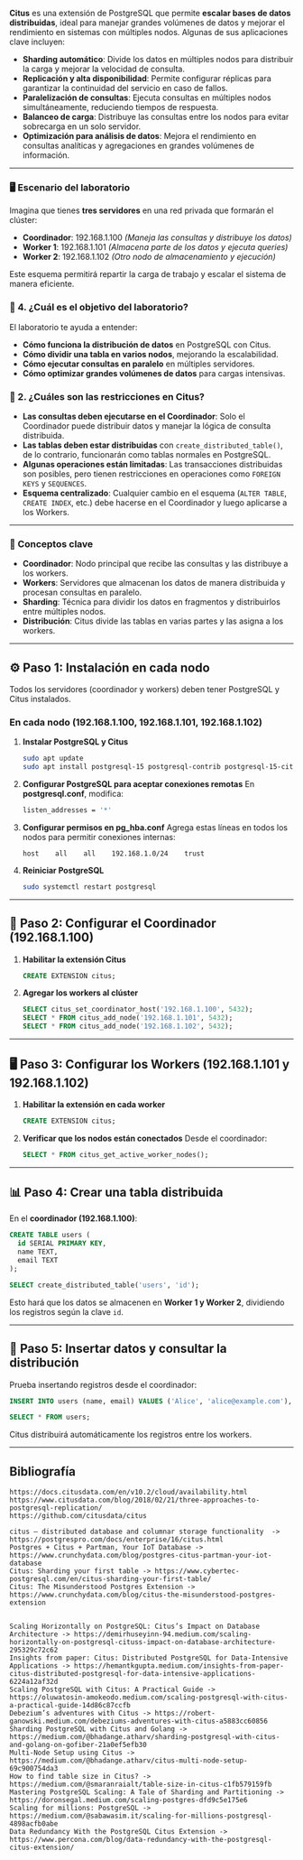 **Citus** es una extensión de PostgreSQL que permite **escalar bases de datos distribuidas**, ideal para manejar grandes volúmenes de datos y mejorar el rendimiento en sistemas con múltiples nodos. Algunas de sus aplicaciones clave incluyen:

- **Sharding automático**: Divide los datos en múltiples nodos para distribuir la carga y mejorar la velocidad de consulta.
- **Replicación y alta disponibilidad**: Permite configurar réplicas para garantizar la continuidad del servicio en caso de fallos.
- **Paralelización de consultas**: Ejecuta consultas en múltiples nodos simultáneamente, reduciendo tiempos de respuesta.
- **Balanceo de carga**: Distribuye las consultas entre los nodos para evitar sobrecarga en un solo servidor.
- **Optimización para análisis de datos**: Mejora el rendimiento en consultas analíticas y agregaciones en grandes volúmenes de información.

 
---

### **🖥️ Escenario del laboratorio**
Imagina que tienes **tres servidores** en una red privada que formarán el clúster:
- **Coordinador**: 192.168.1.100 *(Maneja las consultas y distribuye los datos)*
- **Worker 1**: 192.168.1.101 *(Almacena parte de los datos y ejecuta queries)*
- **Worker 2**: 192.168.1.102 *(Otro nodo de almacenamiento y ejecución)*

Este esquema permitirá repartir la carga de trabajo y escalar el sistema de manera eficiente.

### **🔹 4. ¿Cuál es el objetivo del laboratorio?**
El laboratorio te ayuda a entender:
- **Cómo funciona la distribución de datos** en PostgreSQL con Citus.
- **Cómo dividir una tabla en varios nodos**, mejorando la escalabilidad.
- **Cómo ejecutar consultas en paralelo** en múltiples servidores.
- **Cómo optimizar grandes volúmenes de datos** para cargas intensivas.

### **🔹 2. ¿Cuáles son las restricciones en Citus?**
- **Las consultas deben ejecutarse en el Coordinador**: Solo el Coordinador puede distribuir datos y manejar la lógica de consulta distribuida.
- **Las tablas deben estar distribuidas** con `create_distributed_table()`, de lo contrario, funcionarán como tablas normales en PostgreSQL.
- **Algunas operaciones están limitadas**: Las transacciones distribuidas son posibles, pero tienen restricciones en operaciones como `FOREIGN KEYS` y `SEQUENCES`.
- **Esquema centralizado**: Cualquier cambio en el esquema (`ALTER TABLE`, `CREATE INDEX`, etc.) debe hacerse en el Coordinador y luego aplicarse a los Workers.


---

### **🔹 Conceptos clave**
- **Coordinador**: Nodo principal que recibe las consultas y las distribuye a los workers.
- **Workers**: Servidores que almacenan los datos de manera distribuida y procesan consultas en paralelo.
- **Sharding**: Técnica para dividir los datos en fragmentos y distribuirlos entre múltiples nodos.
- **Distribución**: Citus divide las tablas en varias partes y las asigna a los workers.

---

## **⚙️ Paso 1: Instalación en cada nodo**
Todos los servidores (coordinador y workers) deben tener PostgreSQL y Citus instalados.

### **En cada nodo (192.168.1.100, 192.168.1.101, 192.168.1.102)**
1. **Instalar PostgreSQL y Citus**
   ```bash
   sudo apt update
   sudo apt install postgresql-15 postgresql-contrib postgresql-15-citus
   ```

2. **Configurar PostgreSQL para aceptar conexiones remotas**
   En **postgresql.conf**, modifica:
   ```bash
   listen_addresses = '*'
   ```

3. **Configurar permisos en pg_hba.conf**
   Agrega estas líneas en todos los nodos para permitir conexiones internas:
   ```
   host    all    all    192.168.1.0/24    trust
   ```

4. **Reiniciar PostgreSQL**
   ```bash
   sudo systemctl restart postgresql
   ```

---

## **🚀 Paso 2: Configurar el Coordinador (192.168.1.100)**
1. **Habilitar la extensión Citus**
   ```sql
   CREATE EXTENSION citus;
   ```

2. **Agregar los workers al clúster**
   ```sql
   SELECT citus_set_coordinator_host('192.168.1.100', 5432);
   SELECT * FROM citus_add_node('192.168.1.101', 5432);
   SELECT * FROM citus_add_node('192.168.1.102', 5432);
   ```

---

## **🖥️ Paso 3: Configurar los Workers (192.168.1.101 y 192.168.1.102)**
1. **Habilitar la extensión en cada worker**
   ```sql
   CREATE EXTENSION citus;
   ```

2. **Verificar que los nodos están conectados**
   Desde el coordinador:
   ```sql
   SELECT * FROM citus_get_active_worker_nodes();
   ```

---

## **📊 Paso 4: Crear una tabla distribuida**
En el **coordinador (192.168.1.100)**:
```sql
CREATE TABLE users (
  id SERIAL PRIMARY KEY,
  name TEXT,
  email TEXT
);

SELECT create_distributed_table('users', 'id');
```

Esto hará que los datos se almacenen en **Worker 1 y Worker 2**, dividiendo los registros según la clave `id`.

---

## **📌 Paso 5: Insertar datos y consultar la distribución**
Prueba insertando registros desde el coordinador:
```sql
INSERT INTO users (name, email) VALUES ('Alice', 'alice@example.com'), ('Bob', 'bob@example.com');

SELECT * FROM users;
```

Citus distribuirá automáticamente los registros entre los workers.

---

## Bibliografía
```
https://docs.citusdata.com/en/v10.2/cloud/availability.html
https://www.citusdata.com/blog/2018/02/21/three-approaches-to-postgresql-replication/
https://github.com/citusdata/citus

citus — distributed database and columnar storage functionality  -> https://postgrespro.com/docs/enterprise/16/citus.html
Postgres + Citus + Partman, Your IoT Database -> https://www.crunchydata.com/blog/postgres-citus-partman-your-iot-database
Citus: Sharding your first table -> https://www.cybertec-postgresql.com/en/citus-sharding-your-first-table/
Citus: The Misunderstood Postgres Extension -> https://www.crunchydata.com/blog/citus-the-misunderstood-postgres-extension


Scaling Horizontally on PostgreSQL: Citus’s Impact on Database Architecture -> https://demirhuseyinn-94.medium.com/scaling-horizontally-on-postgresql-cituss-impact-on-database-architecture-295329c72c62
Insights from paper: Citus: Distributed PostgreSQL for Data-Intensive Applications -> https://hemantkgupta.medium.com/insights-from-paper-citus-distributed-postgresql-for-data-intensive-applications-6224a12af32d
Scaling PostgreSQL with Citus: A Practical Guide -> https://oluwatosin-amokeodo.medium.com/scaling-postgresql-with-citus-a-practical-guide-14d86c87ccfb
Debezium’s adventures with Citus -> https://robert-ganowski.medium.com/debeziums-adventures-with-citus-a5883cc60856
Sharding PostgreSQL with Citus and Golang -> https://medium.com/@bhadange.atharv/sharding-postgresql-with-citus-and-golang-on-gofiber-21a0ef5efb30
Multi-Node Setup using Citus -> https://medium.com/@bhadange.atharv/citus-multi-node-setup-69c900754da3
How to find table size in Citus? -> https://medium.com/@smaranraialt/table-size-in-citus-c1fb579159fb
Mastering PostgreSQL Scaling: A Tale of Sharding and Partitioning -> https://doronsegal.medium.com/scaling-postgres-dfd9c5e175e6
Scaling for millions: PostgreSQL -> https://medium.com/@sabawasim.it/scaling-for-millions-postgresql-4898acfb0abe
Data Redundancy With the PostgreSQL Citus Extension -> https://www.percona.com/blog/data-redundancy-with-the-postgresql-citus-extension/
```
